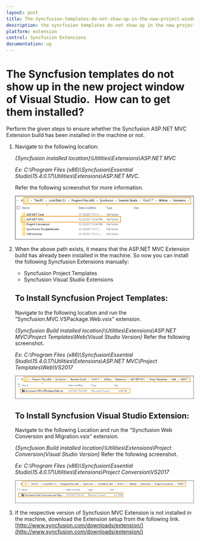 ```yaml
---
layout: post
title: The-Syncfusion-templates-do-not-show-up-in-the-new-project-window-of-Visual-Studio-How-can-to-get-them-installed
description: the syncfusion templates do not show up in the new project window of visual studio.  how can to get them installed?
platform: extension
control: Syncfusion Extensions
documentation: ug
---
```


# The Syncfusion templates do not show up in the new project window of Visual Studio.  How can to get them installed?

Perform the given steps to ensure whether the Syncfusion ASP.NET MVC Extension build has been installed in the machine or not.

1. Navigate to the following location:

   _{Syncfusion installed location}\Utilities\Extensions\ASP.NET MVC_

   _Ex: C:\Program Files (x86)\Syncfusion\Essential Studio\15.4.0.17\Utilities\Extensions\ASP.NET MVC._

   Refer the following screenshot for more information.



   ![](The-Syncfusion-templatesd_images/The-Syncfusion-templatesd_img1.png)


2. When the above path exists, it means that the ASP.NET MVC Extension build has already been installed in the machine. So now you can install the following Syncfusion
   Extensions manually:
   * Syncfusion Project Templates
   * Syncfusion Visual Studio Extensions

   ## To Install Syncfusion Project Templates: 
   Navigate to the following location and run the “Syncfusion.MVC.VSPackage.Web.vsix” extension.

   _{Syncfusion Build installed location}\Utilities\Extensions\ASP.NET MVC\Project Templates\Web\{Visual Studio Version}_
   Refer the following screenshot.

   _Ex: C:\Program Files (x86)\Syncfusion\Essential Studio\15.4.0.17\Utilities\Extensions\ASP.NET MVC\Project Templates\Web\VS2017_


   ![](The-Syncfusion-templatesd_images/The-Syncfusion-templatesd_img2.png)

   ## To Install Syncfusion Visual Studio Extension:
   Navigate to the following Location and run the “Syncfusion Web Conversion and Migration.vsix” extension. 

   _{Syncfusion Build installed location}\Utilities\Extensions\Project Conversion\{Visual Studio Version}_
   Refer the following screenshot.

   _Ex: C:\Program Files (x86)\Syncfusion\Essential Studio\15.4.0.17\Utilities\Extensions\Project Conversion\VS2017_


   ![](The-Syncfusion-templatesd_images/The-Syncfusion-templatesd_img3.png)




3. If the respective version of Syncfusion MVC Extension is not installed in the machine, download the Extension setup from the following link.        [http://www.syncfusion.com/downloads/extension/](http://www.syncfusion.com/downloads/extension/)
